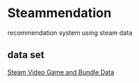 # Steammendation
recommendation system using steam data

## data set
[Steam Video Game and Bundle Data](https://cseweb.ucsd.edu/~jmcauley/datasets.html#steam_data)
